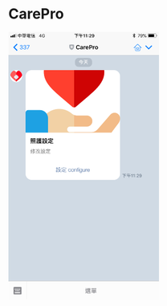 ﻿# CarePro


<img src="https://github.com/mjz1211/CarePro/blob/master/FileUploadsInAspNetMvc/Content/Images/IMG_6717.PNG" width="300"/>





